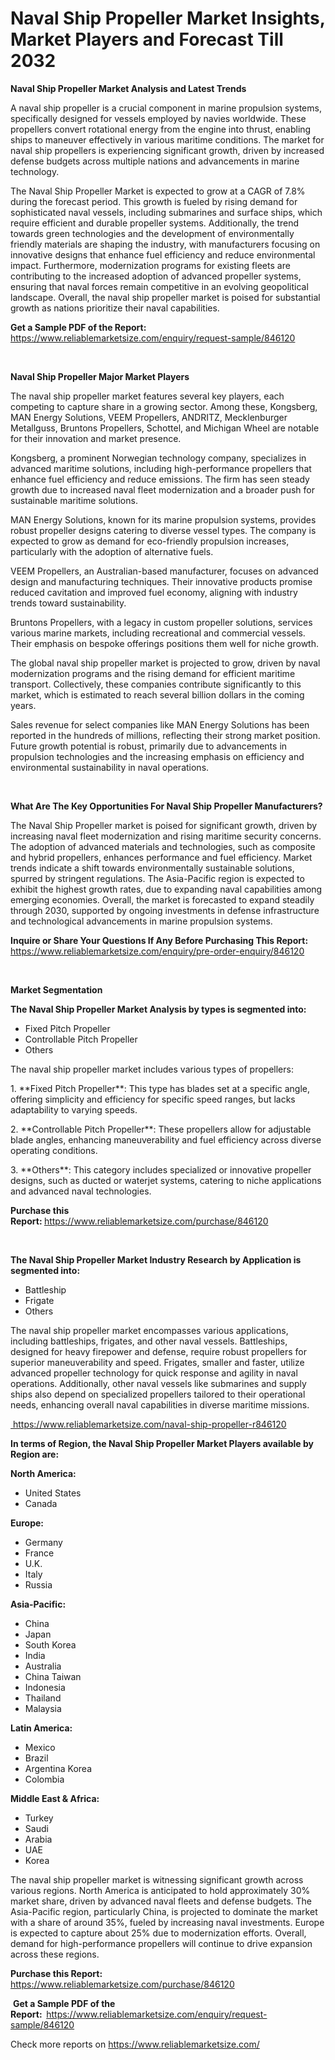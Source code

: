 <p><h1>Naval Ship Propeller Market Insights, Market Players and Forecast Till 2032</h1></p><p><strong>Naval Ship Propeller Market Analysis and Latest Trends</strong></p>
<p><p>A naval ship propeller is a crucial component in marine propulsion systems, specifically designed for vessels employed by navies worldwide. These propellers convert rotational energy from the engine into thrust, enabling ships to maneuver effectively in various maritime conditions. The market for naval ship propellers is experiencing significant growth, driven by increased defense budgets across multiple nations and advancements in marine technology. </p><p>The Naval Ship Propeller Market is expected to grow at a CAGR of 7.8% during the forecast period. This growth is fueled by rising demand for sophisticated naval vessels, including submarines and surface ships, which require efficient and durable propeller systems. Additionally, the trend towards green technologies and the development of environmentally friendly materials are shaping the industry, with manufacturers focusing on innovative designs that enhance fuel efficiency and reduce environmental impact. Furthermore, modernization programs for existing fleets are contributing to the increased adoption of advanced propeller systems, ensuring that naval forces remain competitive in an evolving geopolitical landscape. Overall, the naval ship propeller market is poised for substantial growth as nations prioritize their naval capabilities.</p></p>
<p><strong>Get a Sample PDF of the Report:&nbsp;</strong> <a href="https://www.reliablemarketsize.com/enquiry/request-sample/846120?utm_campaign=2253&utm_medium=2&utm_source=Github&utm_content=ia&utm_term=20022025&utm_id=naval-ship-propeller">https://www.reliablemarketsize.com/enquiry/request-sample/846120</a></p>
<p>&nbsp;</p>
<p><strong>Naval Ship Propeller Major Market Players</strong></p>
<p><p>The naval ship propeller market features several key players, each competing to capture share in a growing sector. Among these, Kongsberg, MAN Energy Solutions, VEEM Propellers, ANDRITZ, Mecklenburger Metallguss, Bruntons Propellers, Schottel, and Michigan Wheel are notable for their innovation and market presence.</p><p>Kongsberg, a prominent Norwegian technology company, specializes in advanced maritime solutions, including high-performance propellers that enhance fuel efficiency and reduce emissions. The firm has seen steady growth due to increased naval fleet modernization and a broader push for sustainable maritime solutions.</p><p>MAN Energy Solutions, known for its marine propulsion systems, provides robust propeller designs catering to diverse vessel types. The company is expected to grow as demand for eco-friendly propulsion increases, particularly with the adoption of alternative fuels.</p><p>VEEM Propellers, an Australian-based manufacturer, focuses on advanced design and manufacturing techniques. Their innovative products promise reduced cavitation and improved fuel economy, aligning with industry trends toward sustainability. </p><p>Bruntons Propellers, with a legacy in custom propeller solutions, services various marine markets, including recreational and commercial vessels. Their emphasis on bespoke offerings positions them well for niche growth.</p><p>The global naval ship propeller market is projected to grow, driven by naval modernization programs and the rising demand for efficient maritime transport. Collectively, these companies contribute significantly to this market, which is estimated to reach several billion dollars in the coming years.</p><p>Sales revenue for select companies like MAN Energy Solutions has been reported in the hundreds of millions, reflecting their strong market position. Future growth potential is robust, primarily due to advancements in propulsion technologies and the increasing emphasis on efficiency and environmental sustainability in naval operations.</p></p>
<p>&nbsp;</p>
<p><strong>What Are The Key Opportunities For Naval Ship Propeller Manufacturers?</strong></p>
<p><p>The Naval Ship Propeller market is poised for significant growth, driven by increasing naval fleet modernization and rising maritime security concerns. The adoption of advanced materials and technologies, such as composite and hybrid propellers, enhances performance and fuel efficiency. Market trends indicate a shift towards environmentally sustainable solutions, spurred by stringent regulations. The Asia-Pacific region is expected to exhibit the highest growth rates, due to expanding naval capabilities among emerging economies. Overall, the market is forecasted to expand steadily through 2030, supported by ongoing investments in defense infrastructure and technological advancements in marine propulsion systems.</p></p>
<p><strong>Inquire or Share Your Questions If Any Before Purchasing This Report:</strong> <a href="https://www.reliablemarketsize.com/enquiry/pre-order-enquiry/846120?utm_campaign=2253&utm_medium=2&utm_source=Github&utm_content=ia&utm_term=20022025&utm_id=naval-ship-propeller">https://www.reliablemarketsize.com/enquiry/pre-order-enquiry/846120</a></p>
<p>&nbsp;</p>
<p><strong>Market Segmentation</strong></p>
<p><strong>The Naval Ship Propeller Market Analysis by types is segmented into:</strong></p>
<p><ul><li>Fixed Pitch Propeller</li><li>Controllable Pitch Propeller</li><li>Others</li></ul></p>
<p><p>The naval ship propeller market includes various types of propellers: </p><p>1. **Fixed Pitch Propeller**: This type has blades set at a specific angle, offering simplicity and efficiency for specific speed ranges, but lacks adaptability to varying speeds.</p><p>2. **Controllable Pitch Propeller**: These propellers allow for adjustable blade angles, enhancing maneuverability and fuel efficiency across diverse operating conditions.</p><p>3. **Others**: This category includes specialized or innovative propeller designs, such as ducted or waterjet systems, catering to niche applications and advanced naval technologies.</p></p>
<p><strong>Purchase this Report:&nbsp;</strong><a href="https://www.reliablemarketsize.com/purchase/846120?utm_campaign=2253&utm_medium=2&utm_source=Github&utm_content=ia&utm_term=20022025&utm_id=naval-ship-propeller">https://www.reliablemarketsize.com/purchase/846120</a></p>
<p>&nbsp;</p>
<p><strong>The Naval Ship Propeller Market Industry Research by Application is segmented into:</strong></p>
<p><ul><li>Battleship</li><li>Frigate</li><li>Others</li></ul></p>
<p><p>The naval ship propeller market encompasses various applications, including battleships, frigates, and other naval vessels. Battleships, designed for heavy firepower and defense, require robust propellers for superior maneuverability and speed. Frigates, smaller and faster, utilize advanced propeller technology for quick response and agility in naval operations. Additionally, other naval vessels like submarines and supply ships also depend on specialized propellers tailored to their operational needs, enhancing overall naval capabilities in diverse maritime missions.</p></p>
<p><a href="https://www.reliablemarketsize.com/naval-ship-propeller-r846120?utm_campaign=2253&utm_medium=2&utm_source=Github&utm_content=ia&utm_term=20022025&utm_id=naval-ship-propeller">&nbsp;https://www.reliablemarketsize.com/naval-ship-propeller-r846120</a></p>
<p><strong>In terms of Region, the Naval Ship Propeller Market Players available by Region are:</strong></p>
<p>
    <p> <strong> North America: </strong>
        <ul>
            <li>United States</li>
            <li>Canada</li>
        </ul>
        </p> 
    <p> <strong> Europe: </strong>
        <ul>
            <li>Germany</li>
            <li>France</li>
            <li>U.K.</li>
            <li>Italy</li>
            <li>Russia</li>
        </ul>
        </p> 
    <p> <strong> Asia-Pacific: </strong>
        <ul>
            <li>China</li>
            <li>Japan</li>
            <li>South Korea</li>
            <li>India</li>
            <li>Australia</li>
            <li>China Taiwan</li>
            <li>Indonesia</li>
            <li>Thailand</li>
            <li>Malaysia</li>
        </ul>
        </p> 
    <p> <strong> Latin America: </strong>
        <ul>
            <li>Mexico</li>
            <li>Brazil</li>
            <li>Argentina Korea</li>
            <li>Colombia</li>
        </ul>
        </p> 
    <p> <strong> Middle East & Africa: </strong>
        <ul>
            <li>Turkey</li>
            <li>Saudi</li>
            <li>Arabia</li>
            <li>UAE</li>
            <li>Korea</li>
        </ul>
    </p>
    </p>
<p><p>The naval ship propeller market is witnessing significant growth across various regions. North America is anticipated to hold approximately 30% market share, driven by advanced naval fleets and defense budgets. The Asia-Pacific region, particularly China, is projected to dominate the market with a share of around 35%, fueled by increasing naval investments. Europe is expected to capture about 25% due to modernization efforts. Overall, demand for high-performance propellers will continue to drive expansion across these regions.</p></p>
<p><strong>Purchase this Report: </strong><a href="https://www.reliablemarketsize.com/purchase/846120?utm_campaign=2253&utm_medium=2&utm_source=Github&utm_content=ia&utm_term=20022025&utm_id=naval-ship-propeller">https://www.reliablemarketsize.com/purchase/846120</a></p>
<p>&nbsp;<strong>Get a Sample PDF of the Report:&nbsp;&nbsp;</strong><a href="https://www.reliablemarketsize.com/enquiry/request-sample/846120?utm_campaign=2253&utm_medium=2&utm_source=Github&utm_content=ia&utm_term=20022025&utm_id=naval-ship-propeller">https://www.reliablemarketsize.com/enquiry/request-sample/846120</a></p>
<p><strong></strong></p>
<p>Check more reports on <a href="https://www.reliablemarketsize.com/?utm_campaign=2253&utm_medium=2&utm_source=Github&utm_content=ia&utm_term=20022025&utm_id=naval-ship-propeller">https://www.reliablemarketsize.com/</a></p>